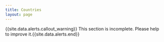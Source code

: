 ```yaml
---
title: Countries
layout: page
---
```


{{site.data.alerts.callout_warning}} This section is incomplete. Please help to improve it.{{site.data.alerts.end}} 